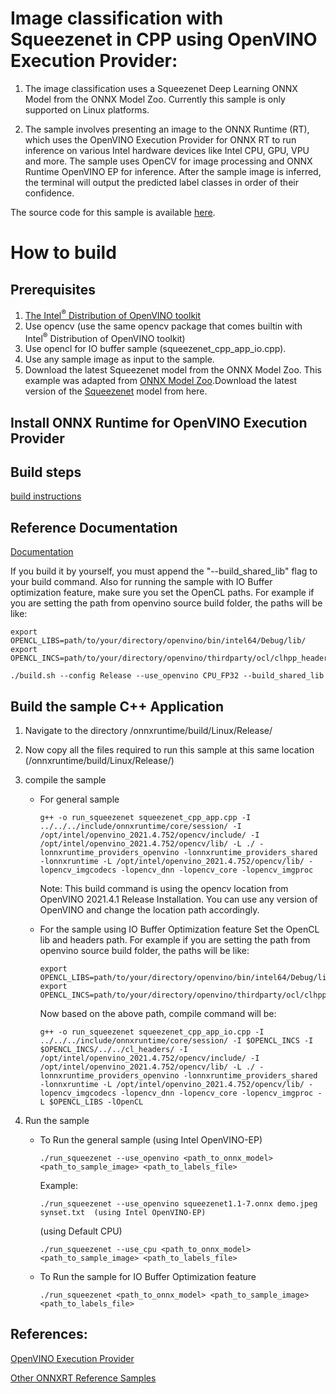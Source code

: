 # Image classification with Squeezenet in CPP using OpenVINO Execution Provider:

1. The image classification uses a Squeezenet Deep Learning ONNX Model from the ONNX Model Zoo. Currently this sample is only supported on Linux platforms.

2. The sample involves presenting an image to the ONNX Runtime (RT), which uses the OpenVINO Execution Provider for ONNX RT to run inference on various Intel hardware devices like Intel CPU, GPU, VPU and more. The sample uses OpenCV for image processing and ONNX Runtime OpenVINO EP for inference. After the sample image is inferred, the terminal will output the predicted label classes in order of their confidence.

The source code for this sample is available [here](https://github.com/microsoft/onnxruntime-inference-examples/tree/main/c_cxx/OpenVINO_EP/squeezenet_classification).

# How to build

## Prerequisites
1. [The Intel<sup>®</sup> Distribution of OpenVINO toolkit](https://docs.openvinotoolkit.org/latest/index.html)
2. Use opencv (use the same opencv package that comes builtin with Intel<sup>®</sup> Distribution of OpenVINO toolkit)
3. Use opencl for IO buffer sample (squeezenet_cpp_app_io.cpp).
4. Use any sample image as input to the sample.
5. Download the latest Squeezenet model from the ONNX Model Zoo.
   This example was adapted from [ONNX Model Zoo](https://github.com/onnx/models).Download the latest version of the [Squeezenet](https://github.com/onnx/models/tree/master/vision/classification/squeezenet) model from here.


## Install ONNX Runtime for OpenVINO Execution Provider

## Build steps
[build instructions](https://onnxruntime.ai/docs/build/eps.html#openvino)

## Reference Documentation
[Documentation](https://onnxruntime.ai/docs/execution-providers/OpenVINO-ExecutionProvider.html)

If you build it by yourself, you must append the "--build_shared_lib" flag to your build command. Also for running the sample with IO Buffer optimization feature, make sure you set the OpenCL paths. For example if you are setting the path from openvino source build folder, the paths will be like:
```
export OPENCL_LIBS=path/to/your/directory/openvino/bin/intel64/Debug/lib/
export OPENCL_INCS=path/to/your/directory/openvino/thirdparty/ocl/clhpp_headers/include/
```

```
./build.sh --config Release --use_openvino CPU_FP32 --build_shared_lib
```

## Build the sample C++ Application
1. Navigate to the directory /onnxruntime/build/Linux/Release/

2. Now copy all the files required to run this sample at this same location (/onnxruntime/build/Linux/Release/)

3. compile the sample

   - For general sample
      ```
      g++ -o run_squeezenet squeezenet_cpp_app.cpp -I ../../../include/onnxruntime/core/session/ -I /opt/intel/openvino_2021.4.752/opencv/include/ -I /opt/intel/openvino_2021.4.752/opencv/lib/ -L ./ -lonnxruntime_providers_openvino -lonnxruntime_providers_shared -lonnxruntime -L /opt/intel/openvino_2021.4.752/opencv/lib/ -lopencv_imgcodecs -lopencv_dnn -lopencv_core -lopencv_imgproc
      ```
      Note: This build command is using the opencv location from OpenVINO 2021.4.1 Release Installation. You can use any version of OpenVINO and change the location path accordingly.

   - For the sample using IO Buffer Optimization feature
      Set the OpenCL lib and headers path. For example if you are setting the path from openvino source build folder, the paths will be like:
      ```
      export OPENCL_LIBS=path/to/your/directory/openvino/bin/intel64/Debug/lib/
      export OPENCL_INCS=path/to/your/directory/openvino/thirdparty/ocl/clhpp_headers/include/
      ```
      Now based on the above path, compile command will be:
      ```
      g++ -o run_squeezenet squeezenet_cpp_app_io.cpp -I ../../../include/onnxruntime/core/session/ -I $OPENCL_INCS -I $OPENCL_INCS/../../cl_headers/ -I /opt/intel/openvino_2021.4.752/opencv/include/ -I /opt/intel/openvino_2021.4.752/opencv/lib/ -L ./ -lonnxruntime_providers_openvino -lonnxruntime_providers_shared -lonnxruntime -L /opt/intel/openvino_2021.4.752/opencv/lib/ -lopencv_imgcodecs -lopencv_dnn -lopencv_core -lopencv_imgproc -L $OPENCL_LIBS -lOpenCL
      ```

4. Run the sample

   - To Run the general sample
      (using Intel OpenVINO-EP)
      ```
      ./run_squeezenet --use_openvino <path_to_onnx_model> <path_to_sample_image> <path_to_labels_file>
      ```
      Example:
      ```
      ./run_squeezenet --use_openvino squeezenet1.1-7.onnx demo.jpeg synset.txt  (using Intel OpenVINO-EP)
      ```
      (using Default CPU)
      ```
      ./run_squeezenet --use_cpu <path_to_onnx_model> <path_to_sample_image> <path_to_labels_file>
      ```
   - To Run the sample for IO Buffer Optimization feature
      ```
      ./run_squeezenet <path_to_onnx_model> <path_to_sample_image> <path_to_labels_file>
      ```

## References:

[OpenVINO Execution Provider](https://www.intel.com/content/www/us/en/artificial-intelligence/posts/faster-inferencing-with-one-line-of-code.html)

[Other ONNXRT Reference Samples](https://github.com/microsoft/onnxruntime-inference-examples/tree/main/c_cxx)
